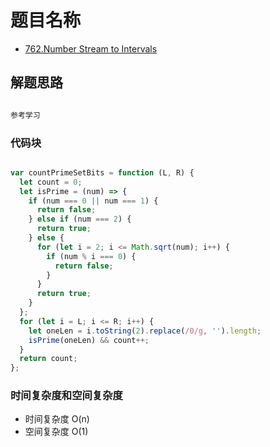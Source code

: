 # 题目名称

- [762.Number Stream to Intervals](https://binarysearch.com/problems/Triple-Inversion)

## 解题思路

```javascript

参考学习

```

### 代码块

```javascript

var countPrimeSetBits = function (L, R) {
  let count = 0;
  let isPrime = (num) => {
    if (num === 0 || num === 1) {
      return false;
    } else if (num === 2) {
      return true;
    } else {
      for (let i = 2; i <= Math.sqrt(num); i++) {
        if (num % i === 0) {
          return false;
        }
      }
      return true;
    }
  };
  for (let i = L; i <= R; i++) {
    let oneLen = i.toString(2).replace(/0/g, '').length;
    isPrime(oneLen) && count++;
  }
  return count;
};

```

### 时间复杂度和空间复杂度

- 时间复杂度 O(n)
- 空间复杂度 O(1)
